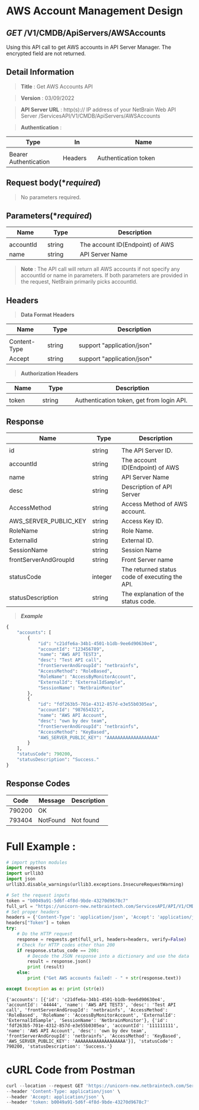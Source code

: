 
# AWS Account Management Design

## ***GET*** /V1/CMDB/ApiServers/AWSAccounts
Using this API call to get AWS accounts in API Server Manager. The encrypted field are not returned.

## Detail Information

> **Title** : Get AWS Accounts API<br>

> **Version** : 03/09/2022

> **API Server URL** : http(s):// IP address of your NetBrain Web API Server /ServicesAPI/V1/CMDB/ApiServers/AWSAccounts

> **Authentication** : 

|**Type**|**In**|**Name**|
|------|------|------|
|<img width=100/>|<img width=100/>|<img width=500/>|
|Bearer Authentication| Headers | Authentication token | 

## Request body(****required***)

> No parameters required.

## Parameters(****required***)  
|**Name**|**Type**|**Description**|
|------|------|------|
|<img width=100/>|<img width=100/>|<img width=500/>|
|accountId|string|The account ID(Endpoint) of AWS |
|name|string|API Server Name |

> **Note** : The API call will return all AWS accounts if not specify any accountId or name in parameters. If both parameters are provided in the request, NetBrain primarily picks accountId.

## Headers

> **Data Format Headers**

|**Name**|**Type**|**Description**|
|------|------|------|
|<img width=100/>|<img width=100/>|<img width=500/>|
| Content-Type | string  | support "application/json" |
| Accept | string  | support "application/json" |

> **Authorization Headers**

|**Name**|**Type**|**Description**|
|------|------|------|
|<img width=100/>|<img width=100/>|<img width=500/>|
| token | string  | Authentication token, get from login API. |


## Response

|**Name**|**Type**|**Description**|
|------|------|------|
|<img width=100/>|<img width=100/>|<img width=500/>|
|id| string | The API Server ID.|
|accountId | string  |  The account ID(Endpoint) of AWS |
|name|string|API Server Name|
|desc|string|Description of API Server|
|AccessMethod|string|Access Method of AWS account.|
|AWS_SERVER_PUBLIC_KEY|string|Access Key ID.|
|RoleName|string|Role Name.|
|ExternalId|string|External ID.|
|SessionName|string|Session Name|
|frontServerAndGroupId|string|Front Server name|
|statusCode| integer | The returned status code of executing the API.  |
|statusDescription| string | The explanation of the status code. |

> ***Example***
```python
{
    "accounts": [
        {
            "id": "c21dfe6a-34b1-4501-b1db-9ee6d90630e4",
            "accountId": "123456789",
            "name": "AWS API TEST3",
            "desc": "Test API call",
            "frontServerAndGroupId": "netbrainfs",
            "AccessMethod": "RoleBased",
            "RoleName": "AccessByMonitorAccount",
            "ExternalId": "ExternalIdSample",
            "SessionName": "NetbrainMonitor"
        },
        {
            "id": "fdf263b5-701e-4312-857d-e3e55b0305ea",
            "accountId": "987654321",
            "name": "AWS API Account",
            "desc": "own by dev team",
            "frontServerAndGroupId": "netbrainfs",
            "AccessMethod": "KeyBased",
            "AWS_SERVER_PUBLIC_KEY": "AAAAAAAAAAAAAAAAAAA"
        }
    ],
    "statusCode": 790200,
    "statusDescription": "Success."
}
```

## Response Codes
|**Code**|**Message**|**Description**|
|------|------|------|
| 790200 | OK |  |
| 793404 | NotFound | Not found|

# Full Example :
```python
# import python modules 
import requests
import urllib3
import json
urllib3.disable_warnings(urllib3.exceptions.InsecureRequestWarning)

# Set the request inputs
token = "b0049a91-5d6f-4f8d-9bde-43270d9678c7"
full_url = "https://unicorn-new.netbraintech.com/ServicesAPI/API/V1/CMDB/ApiServers/AWSAccounts"
# Set proper headers
headers = {'Content-Type': 'application/json', 'Accept': 'application/json'}
headers["Token"] = token
try:
    # Do the HTTP request
    response = requests.get(full_url, headers=headers, verify=False)
    # Check for HTTP codes other than 200
    if response.status_code == 200:
        # Decode the JSON response into a dictionary and use the data
        result = response.json()
        print (result)
    else:
        print ("Get AWS accounts failed! - " + str(response.text))

except Exception as e: print (str(e))
```
	{'accounts': [{'id': 'c21dfe6a-34b1-4501-b1db-9ee6d90630e4', 'accountId': '44444', 'name': 'AWS API TEST3', 'desc': 'Test API call', 'frontServerAndGroupId': 'netbrainfs', 'AccessMethod': 'RoleBased', 'RoleName': 'AccessByMonitorAccount', 'ExternalId': 'ExternalIdSample', 'SessionName': 'NetbrainMonitor'}, {'id': 'fdf263b5-701e-4312-857d-e3e55b0305ea', 'accountId': '111111111', 'name': 'AWS API Account', 'desc': 'own by dev team', 'frontServerAndGroupId': 'netbrainfs', 'AccessMethod': 'KeyBased', 'AWS_SERVER_PUBLIC_KEY': 'AAAAAAAAAAAAAAAAAAA'}], 'statusCode': 790200, 'statusDescription': 'Success.'}

# cURL Code from Postman
```python
curl --location --request GET 'https://unicorn-new.netbraintech.com/ServicesAPI/API/V1/CMDB/ApiServers/AWSAccounts' \
--header 'Content-Type: application/json' \
--header 'Accept: application/json' \
--header 'token: b0049a91-5d6f-4f8d-9bde-43270d9678c7'
```
